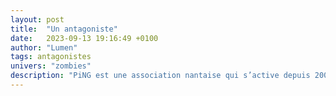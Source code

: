 ```yaml
---
layout: post
title:  "Un antagoniste"
date:   2023-09-13 19:16:49 +0100
author: "Lumen"
tags: antagonistes
univers: "zombies"
description: "PiNG est une association nantaise qui s’active depuis 2004. Sa mission ? Questionner le monde numérique dans lequel nous vivons et l’explorer ensemble avec la tête et les deux mains !"
---
```


